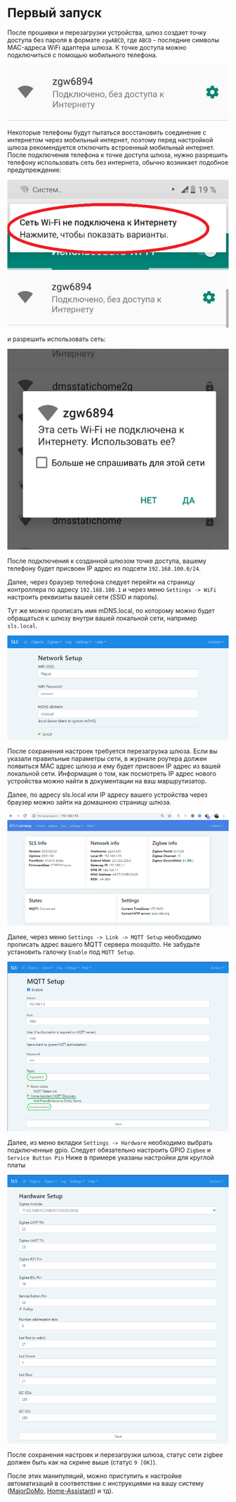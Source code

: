 # Первый запуск

После прошивки и перезагрузки устройства, шлюз создает точку доступа без пароля в формате `zgwABCD`, где `ABCD` - последние символы MAC-адреса WiFi адаптера шлюза. К точке доступа можно подключиться с помощью мобильного телефона.

![](/img/zgw02.png)

Некоторые телефоны будут пытаться восстановить соединение с интернетом через мобильный интернет, поэтому перед настройкой шлюза рекомендуется отключить встроенный мобильный интернет. После подключения телефона к точке доступа шлюза, нужно разрешить телефону использовать сеть без интернета, обычно возникает подобное предупреждение:

![](/img/zgw05.png)

и разрешить использовать сеть:

![zgw2](/img/zgw2.png)

После подключения к созданной шлюзом точке доступа, вашему телефону будет присвоен IP адрес из подсети `192.168.100.0/24`.

Далее, через браузер телефона следует перейти на страницу контроллера по адресу `192.168.100.1` и через меню `Settings -> WiFi` настроить реквизиты вашей сети (SSID и пароль).

Тут же можно прописать имя mDNS.local, по которому можно будет обращаться к шлюзу внутри вашей локальной сети, например `sls.local`.

![zgw03](/img/zgw03.png)

После сохранения настроек требуется перезагрузка шлюза. Если вы указали правильные параметры сети, в журнале роутера должен появиться MAC адрес шлюза и ему будет присвоен IP адрес из вашей локальной сети. Информация о том, как посмотреть IP адрес нового устройства можно найти в документации на ваш маршрутизатор.

Далее, по адресу sls.local или IP адресу вашего устройства через браузер можно зайти на домашнюю страницу шлюза.

![captivate2](/img/slshome.png)

Далее, через меню `Settings -> Link -> MQTT Setup` необходимо прописать адрес вашего MQTT сервера mosquitto. Не забудьте установить галочку `Enable` под `MQTT Setup`.

![mqtt](/img/int_ha_discovery.png)

Далее, из меню вкладки `Settings -> Hardware` необходимо выбрать подключенные gpio. Следует обязательно настроить GPIO `Zigbee` и `Service Button Pin` Ниже в примере указаны настройки для круглой платы

![hw](/img/hw_setup.png)

После сохранения настроек и перезагрузки шлюза, статус сети zigbee должен быть как на скрине выше (статус `9 [OK]`).

После этих манипуляций, можно приступить к настройке автоматизаций в соответствии с инструкциями на вашу систему ([MajorDoMo](/integrations/majordomo.md), [Home-Assistant](/integrations/has.md)) и тд).
